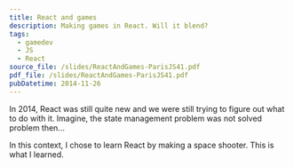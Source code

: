 ```yaml
---
title: React and games
description: Making games in React. Will it blend?
tags:
  - gamedev
  - JS
  - React
source_file: /slides/ReactAndGames-ParisJS41.pdf
pdf_file: /slides/ReactAndGames-ParisJS41.pdf
pubDatetime: 2014-11-26
---
```


In 2014, React was still quite new and we were still trying to figure out what
to do with it. Imagine, the state management problem was not solved problem
then...

In this context, I chose to learn React by making a space shooter. This is what
I learned.
